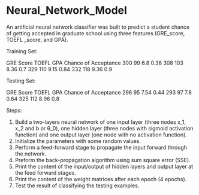 # Neural_Network_Model
An artificial neural network classifier was built to predict a student chance of getting accepted in graduate school using three features (GRE_score, TOEFL _score, and GPA).

Training Set:

GRE Score	  TOEFL 	GPA 	Chance of Acceptance
300	        99	    6.8	    0.36
308	        103	    8.36	  0.7
329	        110	    9.15	  0.84
332	        118	    9.36	  0.9

Testing Set:

GRE Score	  TOEFL	  GPA	  Chance of Acceptance
296	        95	    7.54	   0.44
293	        97	    7.8	     0.64
325	        112	    8.96	   0.8



Steps:

1.	Build a two-layers neural network of one input layer (three nodes x_1, x_2 and b or θ_0), one hidden layer (three nodes with sigmoid activation function) and one output layer (one node with no activation function). 
2.	Initialize the parameters with some random values.
3.	Perform a feed-forward stage to propagate the input forward through the network. 
4.	Preform the back-propagation algorithm using sum square error (SSE).
5.	Print the content of the input/output of hidden layers and output layer at the feed forward stages.
6.	Print the content of the weight matrices after each epoch (4 epochs).
7.	Test the result of classifying the testing examples.
